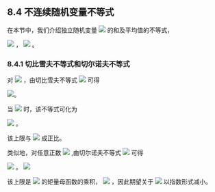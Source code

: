 ## 8.4 不连续随机变量不等式


在本节中，我们介绍独立随机变量 <img src="http://latex.codecogs.com/gif.latex?x_1,\ldots,x_n" style="border:none;"> 的和及平均值的不等式，  

<img src="http://latex.codecogs.com/gif.latex?\tilde{x}=\sum_{i=1}^{n}x_i" style="border:none;"> ， <img src="http://latex.codecogs.com/gif.latex?\bar{x}=\frac{1}{n}\sum_{i=1}^{n}x_i" style="border:none;"> 。


### 8.4.1 切比雪夫不等式和切尔诺夫不等式

对 <img src="http://latex.codecogs.com/gif.latex?\tilde{x}-E[\tilde{x}]" style="border:none;"> ，由切比雪夫不等式 <img src="http://latex.codecogs.com/gif.latex?(8.4)" style="border:none;"> 可得  

<img src="http://latex.codecogs.com/gif.latex?Pr(\left|\tilde{x}-E[\tilde{x}]\right|\geq\varepsilon)\begin{align*}&=Pr((\tilde{x}-E[\tilde{x}])^{2}\geq\varepsilon^{2})\\&\leq\frac{V[\tilde{x}]}{\varepsilon^{2}}=\frac{\sum_{i=1}^{n}V[x_i]}{\varepsilon^{2}}\end{align*}" style="border:none;">。  

当 <img src="http://latex.codecogs.com/gif.latex?V[x_1]=\cdots=V[x_n]=\sigma^{2}" style="border:none;"> 时，该不等式可化为  

<img src="http://latex.codecogs.com/gif.latex?Pr(\left|\bar{x}-E[\bar{x}]\right|\geq\varepsilon)\leq\frac{\sigma^{2}}{n\varepsilon^{2}}" style="border:none;"> 。 

该上限与 <img src="http://latex.codecogs.com/gif.latex?\frac{1}{n}" style="border:none;"> 成正比。  

类似地，对任意正数 <img src="http://latex.codecogs.com/gif.latex?t" style="border:none;"> ,由切尔诺夫不等式 <img src="http://latex.codecogs.com/gif.latex?(8.3)" style="border:none;"> 可得  

<img src="http://latex.codecogs.com/gif.latex?Pr(\tilde{x}-E[\tilde{x}]\geq\varepsilon)\begin{align*}&\leq\exp(-t\varepsilon)E\left[\exp\left(t\sum_{i=1}^{n}(x_i-E[x_i])\right)\right]\\&=\exp(-t\varepsilon)\prod_{i=1}^{n}E\left[\exp\left(t(x_i-E[x_i])\right)\right]\end{align*}" style="border:none;"> 。 <img src="http://latex.codecogs.com/gif.latex?(8.10)" style="border:none;">

该上限是 <img src="http://latex.codecogs.com/gif.latex?x_i-E[x_i]" style="border:none;"> 的矩量母函数的乘积， <img src="http://latex.codecogs.com/gif.latex?i=1,\ldots,n" style="border:none;"> ，因此期望关于 <img src="http://latex.codecogs.com/gif.latex?n" style="border:none;"> 以指数形式减小。
